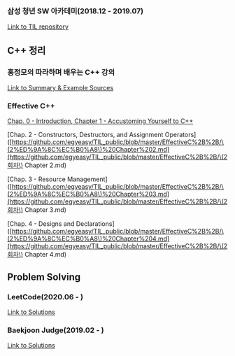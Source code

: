 ### 삼성 청년 SW 아카데미(2018.12 - 2019.07)

[Link to TIL repository](https://github.com/egyeasy/TIL)



## C++ 정리

### 홍정모의 따라하며 배우는 C++ 강의

[Link to Summary & Example Sources](https://github.com/egyeasy/TIL_public/tree/master/HongC%2B%2B)



### Effective C++

[Chap. 0 - Introduction, Chapter 1 - Accustoming Yourself to C++](https://github.com/egyeasy/TIL_public/blob/master/EffectiveC++/%5B2%ED%9A%8C%EC%B0%A8%5D%20Chapter%200,%20Chapter%201.md)

[Chap. 2 - Constructors, Destructors, and Assignment Operators]([https://github.com/egyeasy/TIL_public/blob/master/EffectiveC%2B%2B/\(2%ED%9A%8C%EC%B0%A8\)%20Chapter%202.md](https://github.com/egyeasy/TIL_public/blob/master/EffectiveC%2B%2B/\(2회차\) Chapter 2.md)

[Chap. 3 - Resource Management]([https://github.com/egyeasy/TIL_public/blob/master/EffectiveC%2B%2B/\(2%ED%9A%8C%EC%B0%A8\)%20Chapter%203.md](https://github.com/egyeasy/TIL_public/blob/master/EffectiveC%2B%2B/\(2회차\) Chapter 3.md)

[Chap. 4 - Designs and Declarations]([https://github.com/egyeasy/TIL_public/blob/master/EffectiveC%2B%2B/\(2%ED%9A%8C%EC%B0%A8\)%20Chapter%204.md](https://github.com/egyeasy/TIL_public/blob/master/EffectiveC%2B%2B/\(2회차\) Chapter 4.md)



## Problem Solving

### LeetCode(2020.06 - )

[Link to Solutions](https://github.com/egyeasy/TIL_public/tree/master/Leetcode)



### Baekjoon Judge(2019.02 - )

[Link to Solutions](https://github.com/egyeasy/TIL_public/tree/master/baekjoon)

